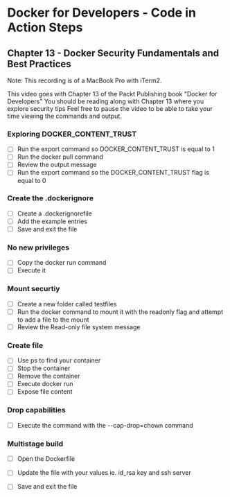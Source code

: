 # Docker for Developers - Code in Action Steps

## Chapter 13 - Docker Security Fundamentals and Best Practices
Note: This recording is of a MacBook Pro with iTerm2.

This video goes with Chapter 13 of the Packt Publishing book "Docker for Developers"
You should be reading along with Chapter 13 where you explore security tips
Feel free to pause the video to be able to take your time viewing the commands and output.

### Exploring DOCKER_CONTENT_TRUST
- [ ] Run the export command so DOCKER_CONTENT_TRUST is equal to 1 
- [ ] Run the docker pull command
- [ ] Review the output message 
- [ ] Run the export command so the DOCKER_CONTENT_TRUST flag is equal to 0

### Create the .dockerignore
- [ ] Create a .dockerignorefile
- [ ] Add the example entries 
- [ ] Save and exit the file 

### No new privileges
- [ ] Copy the docker run command
- [ ] Execute it

### Mount securtiy
- [ ] Create a new folder called testfiles
- [ ] Run the docker command to mount it with the readonly flag and attempt to add a file to the mount
- [ ] Review the Read-only file system message

### Create file
- [ ] Use ps to find your container 
- [ ] Stop the container
- [ ] Remove the container
- [ ] Execute docker run
- [ ] Expose file content 

### Drop capabilities
- [ ] Execute the command with the --cap-drop=chown command 

### Multistage build
- [ ] Open the Dockerfile
- [ ] Update the file with your values ie. id_rsa key and ssh server
- [ ] Save and exit the file


